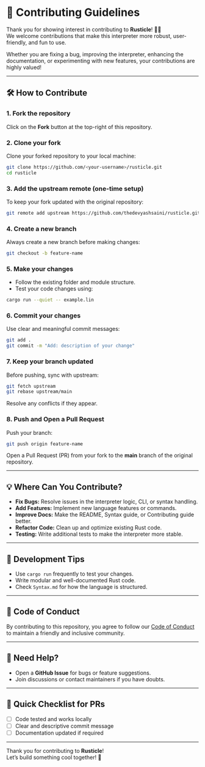 # 🤝 Contributing Guidelines

Thank you for showing interest in contributing to **Rusticle**! 🦀✨  
We welcome contributions that make this interpreter more robust, user-friendly, and fun to use.

Whether you are fixing a bug, improving the interpreter, enhancing the documentation, or experimenting with new features, your contributions are highly valued!

---

## 🛠 How to Contribute

### 1. Fork the repository
Click on the **Fork** button at the top-right of this repository.

### 2. Clone your fork
Clone your forked repository to your local machine:

```bash
git clone https://github.com/<your-username>/rusticle.git
cd rusticle
```

### 3. Add the upstream remote (one-time setup)
To keep your fork updated with the original repository:

```bash
git remote add upstream https://github.com/thedevyashsaini/rusticle.git
```

### 4. Create a new branch
Always create a new branch before making changes:

```bash
git checkout -b feature-name
```

### 5. Make your changes
- Follow the existing folder and module structure.
- Test your code changes using:

```bash
cargo run --quiet -- example.lin
```

### 6. Commit your changes
Use clear and meaningful commit messages:

```bash
git add .
git commit -m "Add: description of your change"
```

### 7. Keep your branch updated
Before pushing, sync with upstream:

```bash
git fetch upstream
git rebase upstream/main
```

Resolve any conflicts if they appear.

### 8. Push and Open a Pull Request
Push your branch:

```bash
git push origin feature-name
```

Open a Pull Request (PR) from your fork to the **main** branch of the original repository.

---

## 💡 Where Can You Contribute?

- **Fix Bugs:** Resolve issues in the interpreter logic, CLI, or syntax handling.
- **Add Features:** Implement new language features or commands.
- **Improve Docs:** Make the README, Syntax guide, or Contributing guide better.
- **Refactor Code:** Clean up and optimize existing Rust code.
- **Testing:** Write additional tests to make the interpreter more stable.

---

## 🧪 Development Tips

- Use `cargo run` frequently to test your changes.
- Write modular and well-documented Rust code.
- Check `Syntax.md` for how the language is structured.

---

## 📜 Code of Conduct

By contributing to this repository, you agree to follow our [Code of Conduct](CODE_OF_CONDUCT.md) to maintain a friendly and inclusive community.

---

## 🤝 Need Help?

- Open a **GitHub Issue** for bugs or feature suggestions.
- Join discussions or contact maintainers if you have doubts.

---

## 🚀 Quick Checklist for PRs

- [ ] Code tested and works locally
- [ ] Clear and descriptive commit message
- [ ] Documentation updated if required

---

Thank you for contributing to **Rusticle**!  
Let’s build something cool together! 🎉
